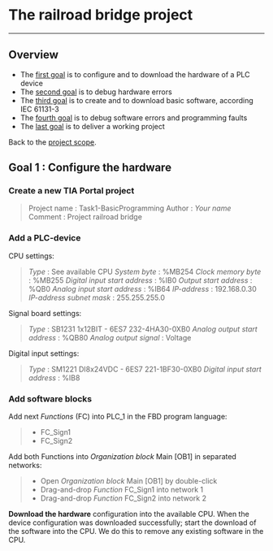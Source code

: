 # The railroad bridge project
_____________________________________
## Overview
-   The [first goal](Ex02/Subchapter04_01.md) is to configure and to download the hardware of a PLC device
-   The [second goal](Ex02/Subchapter04_02.md) is to debug hardware errors
-   The [third goal](Ex02/Subchapter04_03.md) is to create and to download basic software, according IEC 61131-3
-   The [fourth goal](Ex02/Subchapter04_04.md) is to debug software errors and programming faults
-   The [last goal](Ex02/Subchapter04_05.md) is to deliver a working project

Back to the [project scope](Ex02/Subchapter04.md).

## Goal 1 : Configure the hardware
### Create a new TIA Portal project
>Project name : Task1-BasicProgramming
Author : *Your name*
Comment : Project railroad bridge

### Add a PLC-device
CPU settings:
>*Type* : See available CPU
*System byte* : %MB254
*Clock memory byte* : %MB255
*Digital input start address* : %IB0
*Output start address* : %QB0
*Analog input start address* : %IB64
*IP-address* : 192.168.0.30
*IP-address subnet mask* : 255.255.255.0

Signal board settings:
>*Type* : SB1231 1x12BIT - 6ES7 232-4HA30-0XB0
*Analog output start address* : %QB80
*Analog output signal* : Voltage

Digital input settings:
>*Type* : SM1221 DI8x24VDC - 6ES7 221-1BF30-0XB0
*Digital input start address* : %IB8

### Add software blocks
Add next *Functions* (FC) into PLC_1 in the FBD program language:
>-   FC_Sign1
>-   FC_Sign2

Add both Functions into *Organization block* Main [OB1] in separated networks:
>-   Open *Organization block* Main [OB1] by double-click
>-   Drag-and-drop *Function* FC_Sign1 into network 1
>-   Drag-and-drop *Function* FC_Sign2 into network 2

**Download the hardware** configuration into the available CPU. When the device configuration was downloaded successfully; start the download of the software into the CPU. We do this to remove any existing software in the CPU.
